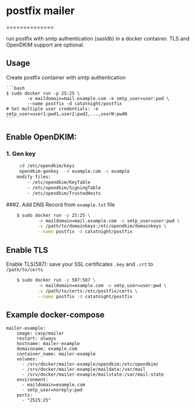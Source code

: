 # postfix mailer
==============

run postfix with smtp authentication (sasldb) in a docker container.
TLS and OpenDKIM support are optional.


## Usage
Create postfix container with smtp authentication

	```bash
	$ sudo docker run -p 25:25 \
			-e maildomain=mail.example.com -e smtp_user=user:pwd \
			--name postfix -d catatnight/postfix
	# Set multiple user credentials: -e smtp_user=user1:pwd1,user2:pwd2,...,userN:pwdN
	```

## Enable OpenDKIM: 
### 1. Gen key	
```bash
	 cd /etc/opendkim/keys
	 opendkim-genkey  -d example.com -s example
	modify files:
		- /etc/opendkim/KeyTable
		- /etc/opendkim/SigningTable
		- /etc/opendkim/TrustedHosts 
```

###2. Add DNS Record from  ```example.txt``` file  
	


```bash
	$ sudo docker run -p 25:25 \
			-e maildomain=mail.example.com -e smtp_user=user:pwd \
			-v /path/to/domainkeys:/etc/opendkim/domainkeys \
			--name postfix -d catatnight/postfix
```

## Enable TLS
Enable TLS(587): save your SSL certificates ```.key``` and ```.crt``` to  ```/path/to/certs```

```bash
	$ sudo docker run -p 587:587 \
			-e maildomain=example.com -e smtp_user=user:pwd \
			-v /path/to/certs:/etc/postfix/certs \
			--name postfix -d catatnight/postfix
```


## Example docker-compose
```
mailer-example:
    image: casp/mailer
    restart: always
    hostname: mailer-example
    domainname: example.com
    container_name: mailer-example
    volumes:
      - /srv/docker/mailer-example/opendkim:/etc/opendkim/
      - /srv/docker/mailer-example/maildata:/var/mail
      - /srv/docker/mailer-example/mailstate:/var/mail-state
    environment:
      - maildomain=example.com
      - smtp_user=noreply:pwd
    ports:
      - "2525:25"
```

